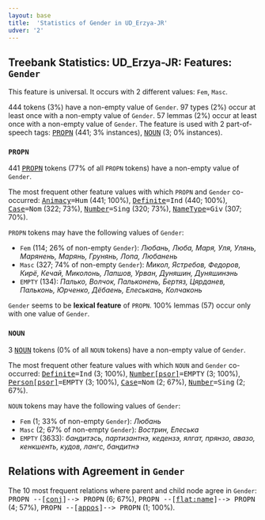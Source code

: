 ```yaml
---
layout: base
title:  'Statistics of Gender in UD_Erzya-JR'
udver: '2'
---
```


## Treebank Statistics: UD_Erzya-JR: Features: `Gender`

This feature is universal.
It occurs with 2 different values: `Fem`, `Masc`.

444 tokens (3%) have a non-empty value of `Gender`.
97 types (2%) occur at least once with a non-empty value of `Gender`.
57 lemmas (2%) occur at least once with a non-empty value of `Gender`.
The feature is used with 2 part-of-speech tags: <tt><a href="myv_jr-pos-PROPN.html">PROPN</a></tt> (441; 3% instances), <tt><a href="myv_jr-pos-NOUN.html">NOUN</a></tt> (3; 0% instances).

### `PROPN`

441 <tt><a href="myv_jr-pos-PROPN.html">PROPN</a></tt> tokens (77% of all `PROPN` tokens) have a non-empty value of `Gender`.

The most frequent other feature values with which `PROPN` and `Gender` co-occurred: <tt><a href="myv_jr-feat-Animacy.html">Animacy</a></tt><tt>=Hum</tt> (441; 100%), <tt><a href="myv_jr-feat-Definite.html">Definite</a></tt><tt>=Ind</tt> (440; 100%), <tt><a href="myv_jr-feat-Case.html">Case</a></tt><tt>=Nom</tt> (322; 73%), <tt><a href="myv_jr-feat-Number.html">Number</a></tt><tt>=Sing</tt> (320; 73%), <tt><a href="myv_jr-feat-NameType.html">NameType</a></tt><tt>=Giv</tt> (307; 70%).

`PROPN` tokens may have the following values of `Gender`:

* `Fem` (114; 26% of non-empty `Gender`): <em>Любань, Люба, Маря, Уля, Улянь, Марянень, Марянь, Грунянь, Лопа, Любанень</em>
* `Masc` (327; 74% of non-empty `Gender`): <em>Микол, Ястребов, Федоров, Кирё, Кечай, Миколонь, Лапшов, Урван, Дуняшин, Дуняшинэнь</em>
* `EMPTY` (134): <em>Палько, Волчок, Пальконень, Бертяз, Цярданев, Пальконь, Юрченко, Дёбаень, Елеськань, Колчаконь</em>

`Gender` seems to be **lexical feature** of `PROPN`. 100% lemmas (57) occur only with one value of `Gender`.

### `NOUN`

3 <tt><a href="myv_jr-pos-NOUN.html">NOUN</a></tt> tokens (0% of all `NOUN` tokens) have a non-empty value of `Gender`.

The most frequent other feature values with which `NOUN` and `Gender` co-occurred: <tt><a href="myv_jr-feat-Definite.html">Definite</a></tt><tt>=Ind</tt> (3; 100%), <tt><a href="myv_jr-feat-Number-psor.html">Number[psor]</a></tt><tt>=EMPTY</tt> (3; 100%), <tt><a href="myv_jr-feat-Person-psor.html">Person[psor]</a></tt><tt>=EMPTY</tt> (3; 100%), <tt><a href="myv_jr-feat-Case.html">Case</a></tt><tt>=Nom</tt> (2; 67%), <tt><a href="myv_jr-feat-Number.html">Number</a></tt><tt>=Sing</tt> (2; 67%).

`NOUN` tokens may have the following values of `Gender`:

* `Fem` (1; 33% of non-empty `Gender`): <em>Любань</em>
* `Masc` (2; 67% of non-empty `Gender`): <em>Вострин, Елеська</em>
* `EMPTY` (3633): <em>бандитэсь, партизантнэ, кедензэ, ялгат, прянзо, авазо, кенкшенть, кудов, лангс, бандитнэ</em>

## Relations with Agreement in `Gender`

The 10 most frequent relations where parent and child node agree in `Gender`:
<tt>PROPN --[<tt><a href="myv_jr-dep-conj.html">conj</a></tt>]--> PROPN</tt> (6; 67%),
<tt>PROPN --[<tt><a href="myv_jr-dep-flat-name.html">flat:name</a></tt>]--> PROPN</tt> (4; 57%),
<tt>PROPN --[<tt><a href="myv_jr-dep-appos.html">appos</a></tt>]--> PROPN</tt> (1; 100%).

